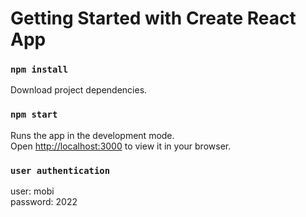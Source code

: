 # Getting Started with Create React App

### `npm install`

Download project dependencies.

### `npm start`

Runs the app in the development mode.\
Open [http://localhost:3000](http://localhost:3000) to view it in your browser.


### `user authentication`

user: mobi\
password: 2022



